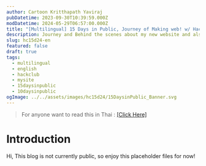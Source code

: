 ```yaml
---
author: Cartoon Kritthapath Yaviraj
pubDatetime: 2023-09-30T10:39:59.000Z
modDatetime: 2024-05-29T06:57:00.000Z
title: "[Multilingual] 15 Days in Public, Journey of Making web! w/ Hack Club Slack | EN"
description: Journey and Behind the scenes about my new website and also 15 Days in Public Challege in Hack Club Slack (Originally 10 Days in Public Challege.)
slug: hc15d24-en
featured: false
draft: true
tags:
  - multilingual
  - english
  - hackclub
  - mysite
  - 15daysinpublic
  - 10daysinpublic
ogImage: ../../assets/images/hc15d24/15DaysinPublic_Banner.svg
---
```


> For anyone want to read this in Thai : [[Click Here]](/posts/hc15d24-th)

# Introduction

Hi, This blog is not currently public, so enjoy this placeholder files for now!
